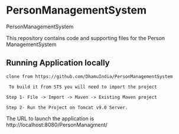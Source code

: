 # PersonManagementSystem
PersonManagementSystem

This repository contains code and supporting files for the Person ManagementSystem

## Running Application locally

    clone from https://github.com/DhamuIndia/PersonManagementSystem
	 
	 To build it from STS you will need to import the project

	Step 1- File -> Import -> Maven -> Existing Maven project
	
	Step 2- Run the Project on Tomcat v9.0 Server.
	
   The URL to launch the application is http://localhost:8080/PersonManagment/


 

